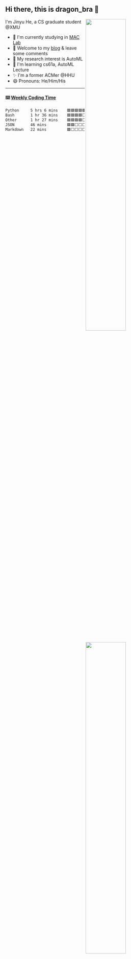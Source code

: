 ## Hi there, this is dragon_bra 👋

[<img align="right" width="50%" src="https://github-readme-stats.vercel.app/api?username=dragonbra&theme=dark&show_icons=true)">](https://metrics.lecoq.io/dragonbra#gh-dark-mode-only)
[<img align="right" width="50%" src="https://github-readme-stats.vercel.app/api?username=dragonbra&theme=vue&show_icons=true)">](https://metrics.lecoq.io/dragonbra#gh-light-mode-only)

I'm Jinyu He, a CS graduate student @XMU

- 📜 I'm currently studying in [MAC Lab](https://mac.xmu.edu.cn/)
- 💬 Welcome to my [blog](https://dragonbra.github.io/) & leave some comments
- 🔭 My research interest is AutoML
- 🌱 I'm learning cs61a, AutoML Lecture
- ✨ I'm a former ACMer @HHU
- 😄 Pronouns: He/Him/His

---
#### ⌨️ [Weekly Coding Time](https://wakatime.com/dashboard)

<!--START_SECTION:waka-->

```txt
Python     5 hrs 6 mins    🟩🟩🟩🟩🟩🟩🟩🟩🟩🟩🟩🟩🟩🟨⬜⬜⬜⬜⬜⬜⬜⬜⬜⬜⬜   53.10 %
Bash       1 hr 36 mins    🟩🟩🟩🟩⬜⬜⬜⬜⬜⬜⬜⬜⬜⬜⬜⬜⬜⬜⬜⬜⬜⬜⬜⬜⬜   16.74 %
Other      1 hr 27 mins    🟩🟩🟩🟩⬜⬜⬜⬜⬜⬜⬜⬜⬜⬜⬜⬜⬜⬜⬜⬜⬜⬜⬜⬜⬜   15.09 %
JSON       46 mins         🟩🟩⬜⬜⬜⬜⬜⬜⬜⬜⬜⬜⬜⬜⬜⬜⬜⬜⬜⬜⬜⬜⬜⬜⬜   08.05 %
Markdown   22 mins         🟩⬜⬜⬜⬜⬜⬜⬜⬜⬜⬜⬜⬜⬜⬜⬜⬜⬜⬜⬜⬜⬜⬜⬜⬜   03.92 %
```

<!--END_SECTION:waka-->

<!--
**dragonbra/dragonbra** is a  _special_ ✨ repository because its `README.md` (this file) appears on your GitHub profile.

Here are some ideas to get you started:


- 🌱 I’m currently learning ...
- 👯 I’m looking to collaborate on ...
- 🤔 I’m looking for help with ...
- 💬 Ask me about ...
- 📫 How to reach me: ...
- 😄 Pronouns: ...
- ⚡ Fun fact: ...
-->
